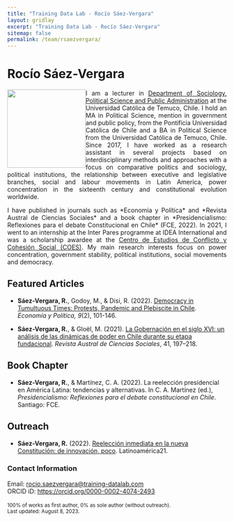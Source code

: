 ```yaml
---
title: "Training Data Lab - Rocío Sáez-Vergara"
layout: gridlay
excerpt: "Training Data Lab - Rocío Sáez-Vergara"
sitemap: false
permalink: /team/rsaezvergara/
---
```


# Rocío Sáez-Vergara

<img src="https://training-datalab.com/images/team/avatar.jpg" class="img-responsive" width="180px" style="float: left" />

<p align="justify">I am a lecturer in <a href="https://soccipol.uct.cl/" target="_blank">Department of Sociology, Political Science and Public Administration</a> at the Universidad Católica de Temuco, Chile. I hold an MA in Political Science, mention in government and public policy, from the Pontificia Universidad Católica de Chile and a BA in Political Science from the Universidad Católica de Temuco, Chile. Since 2017, I have worked as a research assistant in several projects based on interdisciplinary methods and approaches with a focus on comparative politics and sociology, political institutions, the relationship between executive and legislative branches, social and labour movements in Latin America, power concentration in the sixteenth century and constitutional evolution worldwide.</p>

<p align="justify">I have published in journals such as *Economía y Política* and *Revista Austral de Ciencias Sociales* and a book chapter in *Presidencialismo: Reflexiones para el debate Constitucional en Chile* (FCE, 2022). In 2021, I went to an internship at the Inter Pares programme at IDEA International and was a scholarship awardee at the <a href="https://coes.cl/" target="_blank">Centro de Estudios de Conflicto y Cohesión Social (COES)</a>. My main research interests focus on power concentration, government stability, political institutions, social movements and democracy.</p>

## Featured Articles

- **Sáez-Vergara, R.**, Godoy, M., & Disi, R. (2022). <a href="http://economiaypolitica.cl/index.php/eyp/article/view/189" target="_blank">Democracy in Tumultuous Times: Protests, Pandemic and Plebiscite in Chile</a>. *Economía y Política, 9*(2), 101-146.

- **Sáez-Vergara, R.**, & Gloël, M. (2021). <a href="https://doi.org/10.4206/rev.austral.cienc.soc.2021.n41-10" target="_blank">La Gobernación en el siglo XVI: un análisis de las dinámicas de poder en Chile durante su etapa fundacional</a>. *Revista Austral de Ciencias Sociales*, 41, 197–218.

## Book Chapter

- **Sáez-Vergara, R.**, & Martínez, C. A. (2022). La reelección presidencial en América Latina: tendencias y alternativas. In C. A. Martínez (ed.), *Presidencialismo: Reflexiones para el debate constitucional en Chile*. Santiago: FCE.

## Outreach

- **Sáez-Vergara, R.** (2022). <a href="https://latinoamerica21.com/es/reeleccion-inmediata-en-la-nueva-constitucion-de-innovacion-poco/" target="_blank">Reelección inmediata en la nueva Constitución: de innovación, poco</a>. Latinoamérica21.

### Contact Information

Email: <a href="mailto:rocio.saezvergara@training-datalab.com">rocio.saezvergara@training-datalab.com</a><br />
ORCID iD: <a href="https://orcid.org/0000-0002-4074-2493" target="_blank">https://orcid.org/0000-0002-4074-2493</a><br />
<br />
<small>100% of works as first author, 0% as sole author (without outreach).</small><br />
<small>Last updated: August 8, 2023.</small>
